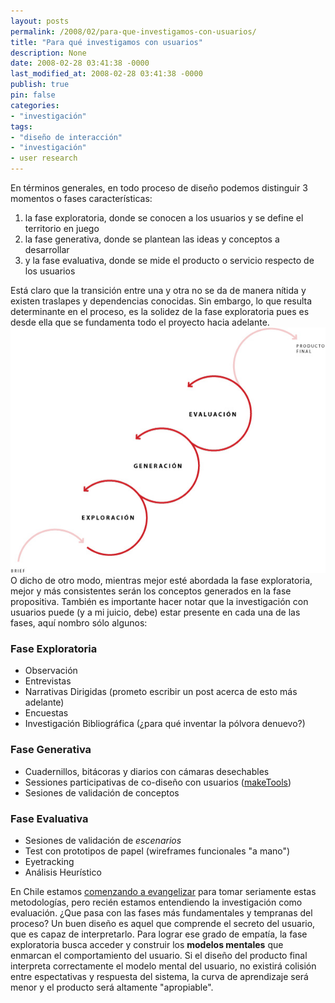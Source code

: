 ```yaml
---
layout: posts
permalink: /2008/02/para-que-investigamos-con-usuarios/
title: "Para qué investigamos con usuarios"
description: None
date: 2008-02-28 03:41:38 -0000
last_modified_at: 2008-02-28 03:41:38 -0000
publish: true
pin: false
categories:
- "investigación"
tags:
- "diseño de interacción"
- "investigación"
- user research
---
```

En términos generales, en todo proceso de diseño podemos distinguir 3 momentos o fases características:
  1. la fase exploratoria, donde se conocen a los usuarios y se define el territorio en juego
  2. la fase generativa, donde se plantean las ideas y conceptos a desarrollar
  3. y la fase evaluativa, donde se mide el producto o servicio respecto de los usuarios

Está claro que la transición entre una y otra no se da de manera nítida y existen traslapes y dependencias conocidas. Sin embargo, lo que resulta determinante en el proceso, es la solidez de la fase exploratoria pues es desde ella que se fundamenta todo el proyecto hacia adelante. ![Las 3 fases en el proceso de diseño](/assets/uploads/2008/02/fases1.jpg) O dicho de otro modo, mientras mejor esté abordada la fase exploratoria, mejor y más consistentes serán los conceptos generados en la fase propositiva. También es importante hacer notar que la investigación con usuarios puede (y a mi juicio, debe) estar presente en cada una de las fases, aquí nombro sólo algunos:

### Fase Exploratoria

* Observación
* Entrevistas
* Narrativas Dirigidas (prometo escribir un post acerca de esto más adelante)
* Encuestas
* Investigación Bibliográfica (¿para qué inventar la pólvora denuevo?)

### Fase Generativa

* Cuadernillos, bitácoras y diarios con cámaras desechables
* Sessiones participativas de co-diseño con usuarios ([makeTools](http://www.maketools.com/ "MakeTools, metodología de diseño participativo ideada por Liz Sanders"))
* Sesiones de validación de conceptos

### Fase Evaluativa

* Sesiones de validación de _escenarios_
* Test con prototipos de papel (wireframes funcionales "a mano")
* Eyetracking
* Análisis Heurístico

En Chile estamos [comenzando a evangelizar](http://www.eyetracking.cl/ "Eyetracking en Chile") para tomar seriamente estas metodologías, pero recién estamos entendiendo la investigación como evaluación. ¿Que pasa con las fases más fundamentales y tempranas del proceso? Un buen diseño es aquel que comprende el secreto del usuario, que es capaz de interpretarlo. Para lograr ese grado de empatía, la fase exploratoria busca acceder y construir los **modelos mentales** que enmarcan el comportamiento del usuario. Si el diseño del producto final interpreta correctamente el modelo mental del usuario, no existirá colisión entre espectativas y respuesta del sistema, la curva de aprendizaje será menor y el producto será altamente "apropiable".

